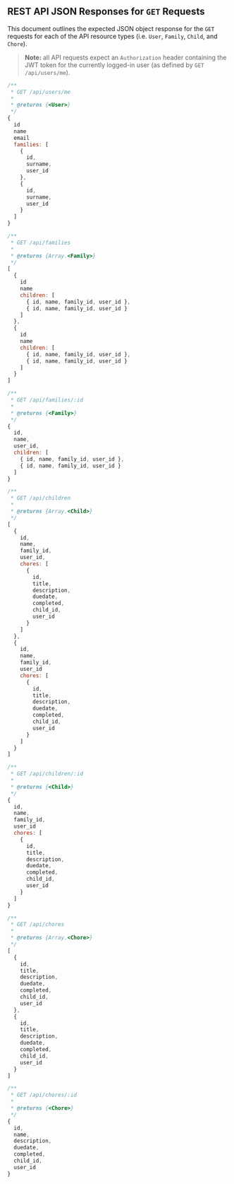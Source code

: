 ## REST API JSON Responses for `GET` Requests

This document outlines the expected JSON object response for the `GET` requests
for each of the API resource types (i.e. `User`, `Family`, `Child`, and `Chore`).

> **Note:** all API requests expect an `Authorization` header containing the JWT
> token for the currently logged-in user (as defined by `GET /api/users/me`).

```js
/**
 * GET /api/users/me
 * 
 * @returns {<User>}
 */
{
  id
  name
  email
  families: [
    {
      id,
      surname,
      user_id
    },
    {
      id,
      surname,
      user_id
    }
  ]
}

/**
 * GET /api/families
 * 
 * @returns {Array.<Family>}
 */
[
  {
    id
    name
    children: [
      { id, name, family_id, user_id },
      { id, name, family_id, user_id }
    ]
  },
  {
    id
    name
    children: [
      { id, name, family_id, user_id },
      { id, name, family_id, user_id }
    ]
  }
]

/**
 * GET /api/families/:id
 * 
 * @returns {<Family>}
 */
{
  id,
  name,
  user_id,
  children: [
    { id, name, family_id, user_id },
    { id, name, family_id, user_id }
  ]
}

/**
 * GET /api/children
 * 
 * @returns {Array.<Child>}
 */
[
  {
    id,
    name,
    family_id,
    user_id,
    chores: [
      {
        id,
        title,
        description,
        duedate,
        completed,
        child_id,
        user_id
      }
    ]
  },
  {
    id,
    name,
    family_id,
    user_id
    chores: [
      {
        id,
        title,
        description,
        duedate,
        completed,
        child_id,
        user_id
      }
    ]
  }
]

/**
 * GET /api/children/:id
 * 
 * @returns {<Child>}
 */
{
  id,
  name,
  family_id,
  user_id
  chores: [
    {
      id,
      title,
      description,
      duedate,
      completed,
      child_id,
      user_id
    }
  ]
}

/**
 * GET /api/chores
 * 
 * @returns {Array.<Chore>}
 */
[
  {
    id,
    title,
    description,
    duedate,
    completed,
    child_id,
    user_id
  },
  {
    id,
    title,
    description,
    duedate,
    completed,
    child_id,
    user_id
  }
]

/**
 * GET /api/chores/:id
 * 
 * @returns {<Chore>}
 */
{
  id,
  name,
  description,
  duedate,
  completed,
  child_id,
  user_id
}
```
